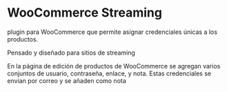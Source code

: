 # WooCommerce Streaming
plugin para WooCommerce que permite asignar credenciales únicas a los productos.

Pensado y diseñado para sitios de streaming

En la página de edición de productos de WooCommerce se agregan varios conjuntos de usuario, contraseña, enlace, y nota.  Estas credenciales se envian por correo y se añaden como nota
